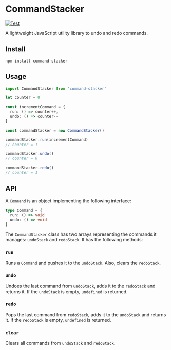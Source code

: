 # CommandStacker

[![Test](https://github.com/fskuteken/command-stacker/actions/workflows/test.yml/badge.svg)](https://github.com/fskuteken/command-stacker/actions/workflows/test.yml)

A lightweight JavaScript utility library to undo and redo commands.

## Install

```
npm install command-stacker
```

## Usage

```typescript
import CommandStacker from 'command-stacker'

let counter = 0

const incrementCommand = {
  run: () => counter++,
  undo: () => counter--
}

const commandStacker = new CommandStacker()

commandStacker.run(incrementCommand)
// counter = 1

commandStacker.undo()
// counter = 0

commandStacker.redo()
// counter = 1
```

## API

A `Command` is an object implementing the following interface:

```typescript
type Command = {
  run: () => void
  undo: () => void
}
```

The `CommandStacker` class has two arrays representing the commands it manages: `undoStack` and `redoStack`.
It has the following methods:

### `run`

Runs a `Command` and pushes it to the `undoStack`.
Also, clears the `redoStack`.

### `undo`

Undoes the last command from `undoStack`, adds it to the `redoStack` and returns it.
If the `undoStack` is empty, `undefined` is returned.

### `redo`

Pops the last command from `redoStack`, adds it to the `undoStack` and returns it.
If the `redoStack` is empty, `undefined` is returned.

### `clear`

Clears all commands from `undoStack` and `redoStack`.
